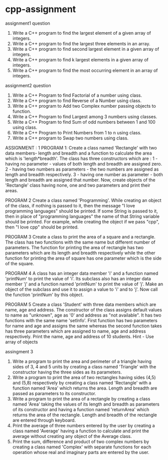 # cpp-assignment

assignment1 question
1. Write a C++ program to find the largest element of a given array of integers.
2. Write a C++ program to find the largest three elements in an array.
3. Write a C++ program to find second largest element in a given array of integers.
4. Write a C++ program to find k largest elements in a given array of integers.
5. Write a C++ program to find the most occurring element in an array of integers.

assignment2 question
1. Write a C++ Program to find Factorial of a number using class.
2. Write a C++ program to find Reverse of a Number using class.
3. Write a C++ program to Add two Complex number passing objects to function.
4. Write a C++ Program to find Largest among 3 numbers using classes.
5. Write a C++ Program to find Sum of odd numbers between 1 and 100 using class.
6. Write a C++ Program to Print Numbers from 1 to n using class.
7. Write a C++ program to Swap two numbers using class.

ASSIGNMENT : 1
PROGRAM 1:
Create a class named 'Rectangle' with two data members- length and breadth and a function to calculate the area which is 'length*breadth'. The class has three constructors which are :
1 - having no parameter - values of both length and breadth are assigned zero.
2 - having two numbers as parameters - the two numbers are assigned as length and breadth respectively.
3 - having one number as parameter - both length and breadth are assigned that number.
Now, create objects of the 'Rectangle' class having none, one and two parameters and print their areas.


PROGRAM 2
Create a class named 'Programming'. While creating an object of the class, if nothing is passed to it, then the message "I love programming languages" should be printed. If some String is passed to it, then in place of "programming languages" the name of that String variable should be printed.
For example, while creating the object if we pass "cpp", then "I love cpp" should be printed.


PROGRAM 3
Create a class to print the area of a square and a rectangle. The class has two functions with the same name but different number of parameters. The function for printing the area of rectangle has two parameters which are its length and breadth respectively while the other function for printing the area of square has one parameter which is the side of the square.

PROGRAM 4
A class has an integer data member 'i' and a function named 'printNum' to print the value of 'i'. Its subclass also has an integer data member 'j' and a function named 'printNum' to print the value of 'j'. Make an object of the subclass and use it to assign a value to 'i' and to 'j'. Now call the function 'printNum' by this object.

PROGRAM  5
Create a class 'Student' with three data members which are name, age and address. The constructor of the class assigns default values to name as "unknown", age as '0' and address as "not available". It has two functions with the same name 'setInfo'. First function has two parameters for name and age and assigns the same whereas the second function takes has three parameters which are assigned to name, age and address respectively. Print the name, age and address of 10 students.
Hint - Use array of objects

assingment 3
1. Write a program to print the area and perimeter of a triangle having sides of 3, 4 and 5 units by creating a class named 'Triangle' with the constructor having the three sides as its parameters.
2. Write a program to print the area of two rectangles having sides (4,5) and (5,8) respectively by creating a class named 'Rectangle' with a function named 'Area' which returns the area. Length and breadth are passed as parameters to its constructor.
3. Write a program to print the area of a rectangle by creating a class named 'Area' taking the values of its length and breadth as parameters of its constructor and having a function named 'returnArea' which returns the area of the rectangle. Length and breadth of the rectangle are entered through keyboard.
4. Print the average of three numbers entered by the user by creating a class named 'Average' having a function to calculate and print the average without creating any object of the Average class.
5. Print the sum, difference and product of two complex numbers by creating a class named 'Complex' with separate functions for each operation whose real and imaginary parts are entered by the user.
